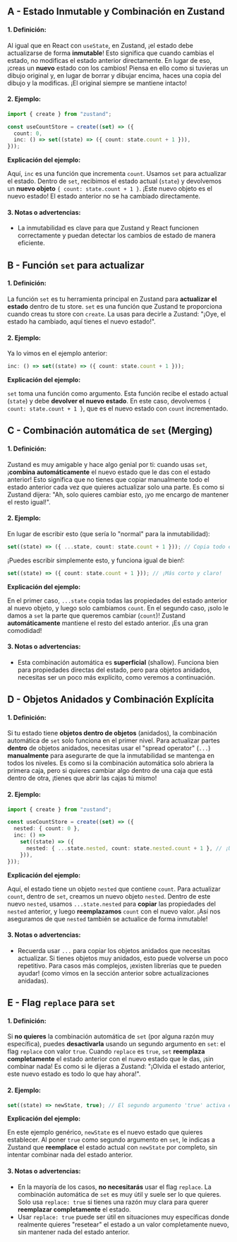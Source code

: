 ## A - Estado Inmutable y Combinación en Zustand

#### 1. **Definición:**

Al igual que en React con `useState`, en Zustand, ¡el estado debe actualizarse de forma **inmutable**! Esto significa que cuando cambias el estado, no modificas el estado anterior directamente. En lugar de eso, ¡creas un **nuevo** estado con los cambios! Piensa en ello como si tuvieras un dibujo original y, en lugar de borrar y dibujar encima, haces una copia del dibujo y la modificas. ¡El original siempre se mantiene intacto!

#### 2. **Ejemplo:**

```typescript
import { create } from "zustand";

const useCountStore = create((set) => ({
  count: 0,
  inc: () => set((state) => ({ count: state.count + 1 })),
}));
```

**Explicación del ejemplo:**

Aquí, `inc` es una función que incrementa `count`. Usamos `set` para actualizar el estado. Dentro de `set`, recibimos el estado actual (`state`) y devolvemos un **nuevo objeto** `{ count: state.count + 1 }`. ¡Este nuevo objeto es el nuevo estado! El estado anterior no se ha cambiado directamente.

#### 3. **Notas o advertencias:**

- La inmutabilidad es clave para que Zustand y React funcionen correctamente y puedan detectar los cambios de estado de manera eficiente.

## B - Función `set` para actualizar

#### 1. **Definición:**

La función `set` es tu herramienta principal en Zustand para **actualizar el estado** dentro de tu store. `set` es una función que Zustand te proporciona cuando creas tu store con `create`. La usas para decirle a Zustand: "¡Oye, el estado ha cambiado, aquí tienes el nuevo estado!".

#### 2. **Ejemplo:**

Ya lo vimos en el ejemplo anterior:

```typescript
inc: () => set((state) => ({ count: state.count + 1 }));
```

**Explicación del ejemplo:**

`set` toma una función como argumento. Esta función recibe el estado actual (`state`) y debe **devolver el nuevo estado**. En este caso, devolvemos `{ count: state.count + 1 }`, que es el nuevo estado con `count` incrementado.

## C - Combinación automática de `set` (Merging)

#### 1. **Definición:**

Zustand es muy amigable y hace algo genial por ti: cuando usas `set`, ¡**combina automáticamente** el nuevo estado que le das con el estado anterior! Esto significa que no tienes que copiar manualmente todo el estado anterior cada vez que quieres actualizar solo una parte. Es como si Zustand dijera: "Ah, solo quieres cambiar esto, ¡yo me encargo de mantener el resto igual!".

#### 2. **Ejemplo:**

En lugar de escribir esto (que sería lo "normal" para la inmutabilidad):

```typescript
set((state) => ({ ...state, count: state.count + 1 })); // Copia todo el estado y luego cambia count
```

¡Puedes escribir simplemente esto, y funciona igual de bien!:

```typescript
set((state) => ({ count: state.count + 1 })); // ¡Más corto y claro!
```

**Explicación del ejemplo:**

En el primer caso, `...state` copia todas las propiedades del estado anterior al nuevo objeto, y luego solo cambiamos `count`. En el segundo caso, ¡solo le damos a `set` la parte que queremos cambiar (`count`)! Zustand **automáticamente** mantiene el resto del estado anterior. ¡Es una gran comodidad!

#### 3. **Notas o advertencias:**

- Esta combinación automática es **superficial** (shallow). Funciona bien para propiedades directas del estado, pero para objetos anidados, necesitas ser un poco más explícito, como veremos a continuación.

## D - Objetos Anidados y Combinación Explícita

#### 1. **Definición:**

Si tu estado tiene **objetos dentro de objetos** (anidados), la combinación automática de `set` solo funciona en el primer nivel. Para actualizar partes **dentro** de objetos anidados, necesitas usar el "spread operator" (`...`) **manualmente** para asegurarte de que la inmutabilidad se mantenga en todos los niveles. Es como si la combinación automática solo abriera la primera caja, pero si quieres cambiar algo dentro de una caja que está dentro de otra, ¡tienes que abrir las cajas tú mismo!

#### 2. **Ejemplo:**

```typescript
import { create } from "zustand";

const useCountStore = create((set) => ({
  nested: { count: 0 },
  inc: () =>
    set((state) => ({
      nested: { ...state.nested, count: state.nested.count + 1 }, // ¡Usamos ...state.nested!
    })),
}));
```

**Explicación del ejemplo:**

Aquí, el estado tiene un objeto `nested` que contiene `count`. Para actualizar `count`, dentro de `set`, creamos un nuevo objeto `nested`. Dentro de este nuevo `nested`, usamos `...state.nested` para **copiar** las propiedades del `nested` anterior, y luego **reemplazamos** `count` con el nuevo valor. ¡Así nos aseguramos de que `nested` también se actualice de forma inmutable!

#### 3. **Notas o advertencias:**

- Recuerda usar `...` para copiar los objetos anidados que necesitas actualizar. Si tienes objetos muy anidados, esto puede volverse un poco repetitivo. Para casos más complejos, ¡existen librerías que te pueden ayudar! (como vimos en la sección anterior sobre actualizaciones anidadas).

## E - Flag `replace` para `set`

#### 1. **Definición:**

Si **no quieres** la combinación automática de `set` (por alguna razón muy específica), puedes **desactivarla** usando un segundo argumento en `set`: el flag `replace` con valor `true`. Cuando `replace` es `true`, `set` **reemplaza completamente** el estado anterior con el nuevo estado que le das, ¡sin combinar nada! Es como si le dijeras a Zustand: "¡Olvida el estado anterior, este nuevo estado es todo lo que hay ahora!".

#### 2. **Ejemplo:**

```typescript
set((state) => newState, true); // El segundo argumento 'true' activa el modo 'replace'
```

**Explicación del ejemplo:**

En este ejemplo genérico, `newState` es el nuevo estado que quieres establecer. Al poner `true` como segundo argumento en `set`, le indicas a Zustand que **reemplace** el estado actual con `newState` por completo, sin intentar combinar nada del estado anterior.

#### 3. **Notas o advertencias:**

- En la mayoría de los casos, **no necesitarás** usar el flag `replace`. La combinación automática de `set` es muy útil y suele ser lo que quieres. Solo usa `replace: true` si tienes una razón muy clara para querer **reemplazar completamente** el estado.
- Usar `replace: true` puede ser útil en situaciones muy específicas donde realmente quieres "resetear" el estado a un valor completamente nuevo, sin mantener nada del estado anterior.
